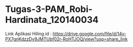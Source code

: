 # Tugas-3-PAM_Robi-Hardinata_120140034

Link Aplikasi Hiling.id : https://drive.google.com/file/d/14v-PX7gnKdzzDv9JMTUbf02r-RoHTJOQ/view?usp=share_link
